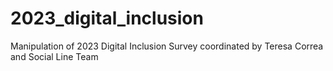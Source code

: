# 2023_digital_inclusion
 Manipulation of 2023 Digital Inclusion Survey coordinated by Teresa Correa and Social Line Team
